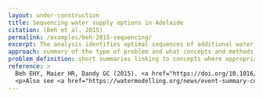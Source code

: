 ```yaml
---
layout: under-construction
title: Sequencing water supply options in Adelaide
citation: (Beh et al. 2015)
permalink: /examples/beh-2015-sequencing/
excerpt: The analysis identifies optimal sequences of additional water supply options for a set of scenarios with different climate change, population growth, and discount rates. Sensitivity analysis shows how performance of each plan varies across scenarios, and which variables have greater influence, to help inform selection of an optimal sequence plan.
approach: summary of the type of problem and what concepts and methods were used to approach it, linking to other pages where appropriate
problem_definition: short summaries linking to concepts where appropriate. Multiple variations may be described, covering Alternatives, Scenarios, Objectives, constraints
reference: >
  Beh EHY, Maier HR, Dandy GC (2015). <a href="https://doi.org/10.1016/j.envsoft.2015.02.006">Scenario driven optimal sequencing under deep uncertainty</a>. Environmental Modelling & Software 68, 181–195. doi: 10.1016/j.envsoft.2015.02.006. [<a href="https://digital.library.adelaide.edu.au/dspace/bitstream/2440/90636/2/hdl_90636.pdf">Open Access version</a>]
  <p>Also see <a href="https://watermodelling.org/news/event-summary-coping-with-multiple-plausible-futures-in-the-face-of-climate-change">presentation for the Queensland Water Modelling Network</a>.</p>
---
```

